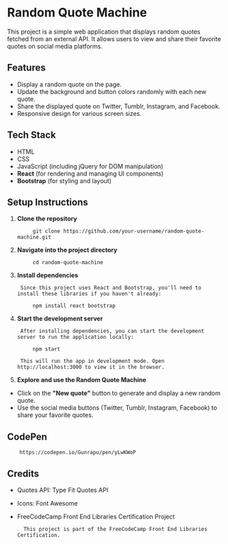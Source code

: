 # Random Quote Machine

This project is a simple web application that displays random quotes fetched from an external API. It allows users to view and share their favorite quotes on social media platforms.

## Features

- Display a random quote on the page.
- Update the background and button colors randomly with each new quote.
- Share the displayed quote on Twitter, Tumblr, Instagram, and Facebook.
- Responsive design for various screen sizes.

## Tech Stack

- HTML
- CSS
- JavaScript (including jQuery for DOM manipulation)
- **React** (for rendering and managing UI components)
- **Bootstrap** (for styling and layout)

## Setup Instructions

1. **Clone the repository**

            git clone https://github.com/your-username/random-quote-machine.git

2. **Navigate into the project directory**

            cd random-quote-machine

3. **Install dependencies**
    
        Since this project uses React and Bootstrap, you'll need to install these libraries if you haven't already:

            npm install react bootstrap

4. **Start the development server**

        After installing dependencies, you can start the development server to run the application locally:

            npm start

        This will run the app in development mode. Open http://localhost:3000 to view it in the browser.

5. **Explore and use the Random Quote Machine**

- Click on the **"New quote"** button to generate and display a new random quote.
- Use the social media buttons (Twitter, Tumblr, Instagram, Facebook) to share your favorite quotes.


## CodePen

        https://codepen.io/Gunrapu/pen/yLwKWoP

## Credits

- Quotes API: Type Fit Quotes API
- Icons: Font Awesome
- FreeCodeCamp Front End Libraries Certification Project

        This project is part of the FreeCodeCamp Front End Libraries Certification.